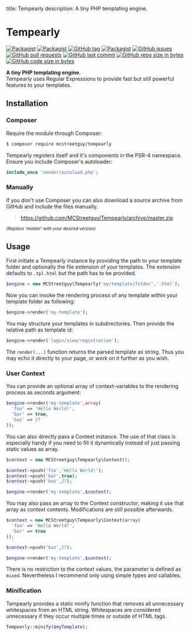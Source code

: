 title: Tempearly
description: A tiny PHP templating engine.

<h1 id="tempearly">Tempearly</h1>

[![Packagist](https://img.shields.io/packagist/v/mcstreetguy/tempearly.svg)](https://packagist.org/packages/mcstreetguy/tempearly)
[![Packagist](https://img.shields.io/packagist/dt/mcstreetguy/tempearly.svg)](https://packagist.org/packages/mcstreetguy/tempearly)
[![GitHub tag](https://img.shields.io/github/tag/mcstreetguy/tempearly.svg)](https://github.com/MCStreetguy/Tempearly)
[![Packagist](https://img.shields.io/packagist/l/mcstreetguy/tempearly.svg)](https://packagist.org/packages/mcstreetguy/tempearly)
[![GitHub issues](https://img.shields.io/github/issues/mcstreetguy/tempearly.svg)](https://github.com/MCStreetguy/Tempearly/issues)
[![GitHub pull requests](https://img.shields.io/github/issues-pr/mcstreetguy/tempearly.svg)](https://github.com/MCStreetguy/Tempearly/pulls)
[![GitHub last commit](https://img.shields.io/github/last-commit/mcstreetguy/tempearly.svg)](https://github.com/MCStreetguy/Tempearly/commits/master)
[![GitHub repo size in bytes](https://img.shields.io/github/repo-size/mcstreetguy/tempearly.svg)](https://github.com/MCStreetguy/Tempearly)
[![GitHub code size in bytes](https://img.shields.io/github/languages/code-size/mcstreetguy/tempearly.svg)](https://github.com/MCStreetguy/Tempearly/tree/master/src)

**A tiny PHP templating engine.**   
Tempearly uses Regular Expressions to provide fast but still powerful features to your templates.

## Installation

### Composer

Require the module through Composer:    

``` bash
$ composer require mcstreetguy/tempearly
```

Tempearly registers itself and it's components in the PSR-4 namespace.
Ensure you include Composer's autoloader:

``` php
include_once 'vendor/autoload.php';
```

### Manually

If you don't use Composer you can also download a source archive from GitHub and include the files manually.

> https://github.com/MCStreetguy/Tempearly/archive/master.zip

_<small>(Replace 'master' with your desired version)</small>_

## Usage
First initiate a Tempearly instance by providing the path to your template folder
and optionally the file extension of your templates. The extension defaults to `.tpl.html`
but the path has to be provided.

```PHP
$engine = new MCStreetguy\Tempearly('my/template/folder','.html');
```

Now you can invoke the rendering process of any template within your template folder as following:

```PHP
$engine->render('my-template');
```

You may structure your templates in subdirectories. Then provide the relative path as template id:

```PHP
$engine->render('login/view/registration');
```

The `render(...)` function returns the parsed template as string. Thus you may echo it
directly to your page, or work on it further as you wish.

### User Context
You can provide an optional array of context-variables to the rendering process as seconds argument:

```PHP
$engine->render('my-template',array(
  'foo' => 'Hello World!',
  'bar' => true,
  'baz' => 27
));
```

You can also directly pass a Context instance. The use of that class is especially
handy if you need to fill it dynamically instead of just passing static values as array.

```PHP
$context = new MCStreetguy\Tempearly\Context();

$context->push('foo','Hello World!');
$context->push('bar',true);
$context->push('baz',27);

$engine->render('my-template',$context);
```

You may also pass an array to the Context constructor, making it use that array
as context contents. Modifications are still possible afterwards.

```PHP
$context = new MCStreetguy\Tempearly\Context(array(
  'foo' => 'Hello World!',
  'bar' => true
));

$context->push('baz',27);

$engine->render('my-template',$context);
```

There is no restriction to the context values, the parameter is defined as `mixed`.
Nevertheless I recommend only using simple types and callables.

### Minification
Tempearly provides a static minify function that removes all unnecessary whitespaces from an HTML string.
Whitespaces are considered unnecessary if they occur multiple times or outside of HTML tags.

```PHP
Tempearly::minify($myTemplate);
```
